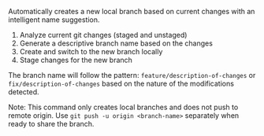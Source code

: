 Automatically creates a new local branch based on current changes with an intelligent name suggestion.

1. Analyze current git changes (staged and unstaged)
2. Generate a descriptive branch name based on the changes
3. Create and switch to the new branch locally
4. Stage changes for the new branch

The branch name will follow the pattern: `feature/description-of-changes` or `fix/description-of-changes` based on the nature of the modifications detected.

Note: This command only creates local branches and does not push to remote origin. Use `git push -u origin <branch-name>` separately when ready to share the branch.